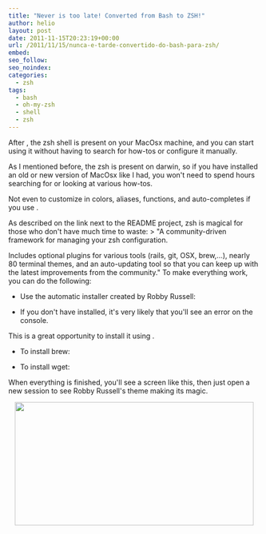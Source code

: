 ```yaml
---
title: "Never is too late! Converted from Bash to ZSH!"
author: helio
layout: post
date: 2011-11-15T20:23:19+00:00
url: /2011/11/15/nunca-e-tarde-convertido-do-bash-para-zsh/
embed: 
seo_follow: 
seo_noindex: 
categories:
  - zsh
tags:
  - bash
  - oh-my-zsh
  - shell
  - zsh
---
```


After , the zsh shell is present on your MacOsx machine, and you can start using it without having to search for how-tos or configure it manually.

As I mentioned before, the zsh is present on darwin, so if you have installed an old or new version of MacOsx like I had, you won't need to spend hours searching for or looking at various how-tos.

Not even to customize in colors, aliases, functions, and auto-completes if you use .

As described on the link next to the README project, zsh is magical for those who don't have much time to waste: > "A community-driven framework for managing your zsh configuration.

Includes optional plugins for various tools (rails, git, OSX, brew,...), nearly 80 terminal themes, and an auto-updating tool so that you can keep up with the latest improvements from the community." To make everything work, you can do the following:

 - Use the automatic installer created by Robby Russell:

 - If you don't have installed, it's very likely that you'll see an error on the console.

This is a great opportunity to install it using .

 - To install brew:

 - To install wget:

When everything is finished, you'll see a screen like this, then just open a new session to see Robby Russell's theme making its magic. 
<p style="text-align: center">
 <a href="/uploads/2011/11/Screen-Shot-2011-11-15-at-10.35.50-AM1.png"><img class="aligncenter size-full wp-image-415" src="/uploads/2011/11/Screen-Shot-2011-11-15-at-10.35.50-AM1.png" alt="" width="478" height="247" srcset="/uploads/2011/11/Screen-Shot-2011-11-15-at-10.35.50-AM1.png 671w, /uploads/2011/11/Screen-Shot-2011-11-15-at-10.35.50-AM1-300x155.png 300w" sizes="(max-width: 478px) 100vw, 478px" /></a> 
</p>
 &nbsp;